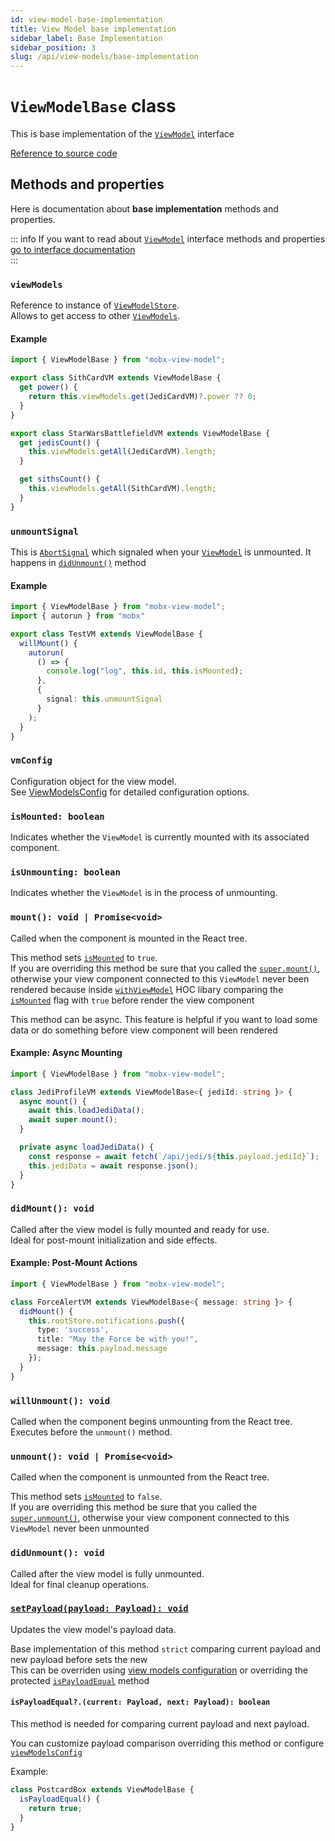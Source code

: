 ```yaml
---
id: view-model-base-implementation
title: View Model base implementation
sidebar_label: Base Implementation
sidebar_position: 3
slug: /api/view-models/base-implementation
---
```


# `ViewModelBase` class  

This is base implementation of the [`ViewModel`](/api/view-models/interface) interface  

[Reference to source code](/src/view-model/view-model.base.ts)  


## Methods and properties  
Here is documentation about **base implementation** methods and properties.  

::: info 
If you want to read about [`ViewModel`](/api/view-models/interface) interface methods and properties [go to interface documentation](/api/view-models/interface)  
:::

### `viewModels`  
Reference to instance of [`ViewModelStore`](/api/view-model-store/overview).  
Allows to get access to other [`ViewModels`](/api/view-models/interface).  

#### Example   

```ts
import { ViewModelBase } from "mobx-view-model";

export class SithCardVM extends ViewModelBase {
  get power() {
    return this.viewModels.get(JediCardVM)?.power ?? 0;
  }
}

export class StarWarsBattlefieldVM extends ViewModelBase {
  get jedisCount() {
    this.viewModels.getAll(JediCardVM).length;
  }

  get sithsCount() {
    this.viewModels.getAll(SithCardVM).length;
  }
}
```


### `unmountSignal`   
This is [`AbortSignal`](https://developer.mozilla.org/ru/docs/Web/API/AbortSignal) which signaled when your [`ViewModel`](/api/view-models/interface) is unmounted. It happens in [`didUnmount()`](/api/view-models/interface#didunmount-void) method   

#### Example   
```ts
import { ViewModelBase } from "mobx-view-model";
import { autorun } from "mobx"

export class TestVM extends ViewModelBase {
  willMount() {
    autorun(
      () => {
        console.log("log", this.id, this.isMounted);
      },
      {
        signal: this.unmountSignal
      }
    );
  }
}
```

### `vmConfig`  
Configuration object for the view model.  
See [ViewModelsConfig](/api/view-models/view-models-config) for detailed configuration options.

### `isMounted: boolean` <Badge type="tip" text="computed" />  
Indicates whether the `ViewModel` is currently mounted with its associated component.  

### `isUnmounting: boolean` <Badge type="tip" text="computed" />  
Indicates whether the `ViewModel` is in the process of unmounting.  

### `mount(): void | Promise<void>` <Badge type="info" text="action.bound" />  
Called when the component is mounted in the React tree.  

This method sets [`isMounted`](/api/view-models/interface#ismounted-boolean) to `true`.   
If you are overriding this method be sure that you called the [`super.mount()`](/api/view-models/interface#mount-void-promise-void), 
otherwise your view component connected to this `ViewModel` never been rendered
because inside [`withViewModel`](/react/api/with-view-model) HOC libary comparing the [`isMounted`](/api/view-models/interface#ismounted-boolean) flag with `true` before render the view component  

This method can be async. This feature is helpful if you want to load some data or do something before view component will been rendered  

#### Example: Async Mounting
```ts
import { ViewModelBase } from "mobx-view-model";

class JediProfileVM extends ViewModelBase<{ jediId: string }> {
  async mount() {
    await this.loadJediData();
    await super.mount();
  }

  private async loadJediData() {
    const response = await fetch(`/api/jedi/${this.payload.jediId}`);
    this.jediData = await response.json();
  }
}
```


### `didMount(): void` <Badge type="info" text="action" />  
Called after the view model is fully mounted and ready for use.  
Ideal for post-mount initialization and side effects.

#### Example: Post-Mount Actions
```ts
import { ViewModelBase } from "mobx-view-model";

class ForceAlertVM extends ViewModelBase<{ message: string }> {
  didMount() {
    this.rootStore.notifications.push({
      type: 'success',
      title: "May the Force be with you!",
      message: this.payload.message
    });
  }
}
```

### `willUnmount(): void` <Badge type="info" text="action" />  
Called when the component begins unmounting from the React tree.  
Executes before the `unmount()` method.

### `unmount(): void | Promise<void>` <Badge type="info" text="action.bound" />    
Called when the component is unmounted from the React tree.  

This method sets [`isMounted`](/api/view-models/interface#ismounted-boolean) to `false`.   
If you are overriding this method be sure that you called the [`super.unmount()`](/api/view-models/interface#mount-void-promise-void), 
otherwise your view component connected to this `ViewModel` never been unmounted  

### `didUnmount(): void` <Badge type="info" text="action" />    
Called after the view model is fully unmounted.  
Ideal for final cleanup operations.

### [`setPayload(payload: Payload): void`](/api/view-models/interface#setpayload-payload-payload-void)  

Updates the view model's payload data.

Base implementation of this method `strict` comparing current payload and new payload before sets the new  
This can be overriden using [view models configuration](/api/view-models/view-models-config) or overriding the protected [`isPayloadEqual`](#ispayloadequal-current-payload-next-payload-boolean) method    

#### `isPayloadEqual?.(current: Payload, next: Payload): boolean` <Badge type="danger" text="protected" />   
This method is needed for comparing current payload and next payload.   

You can customize payload comparison overriding this method or configure [`viewModelsConfig`](/api/view-models/view-models-config)  

Example:  
```ts
class PostcardBox extends ViewModelBase {
  isPayloadEqual() {
    return true;
  }
}
```
